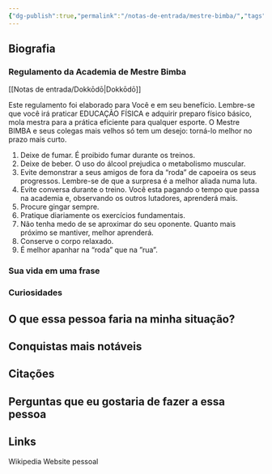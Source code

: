 ```yaml
---
{"dg-publish":true,"permalink":"/notas-de-entrada/mestre-bimba/","tags":["pessoa👤"],"noteIcon":"","updated":"2024-03-01T21:19:08.321-03:00"}
---
```



## Biografia

### Regulamento da Academia de Mestre Bimba

[[Notas de entrada/Dokkōdō\|Dokkōdō]]

Este regulamento foi elaborado para Você e em seu benefício. Lembre-se que você irá praticar EDUCAÇÃO FÍSICA e adquirir preparo físico básico, mola mestra para a prática eficiente para qualquer esporte.
O Mestre BIMBA e seus colegas mais velhos só tem um desejo: torná-lo melhor no prazo mais curto.
  
1. Deixe de fumar. É proibido fumar durante os treinos.
2. Deixe de beber. O uso do álcool prejudica o metabolismo muscular.
3. Evite demonstrar a seus amigos de fora da “roda” de capoeira os seus progressos. Lembre-se de que a surpresa é a melhor aliada numa luta.
4. Evite conversa durante o treino. Você esta pagando o tempo que passa na academia e, observando os outros lutadores, aprenderá mais.
5. Procure gingar sempre.
6. Pratique diariamente os exercícios fundamentais.
7. Não tenha medo de se aproximar do seu oponente. Quanto mais próximo se mantiver, melhor aprenderá.
8. Conserve o corpo relaxado.
9. É melhor apanhar na “roda” que na ”rua”.

### Sua vida em uma frase


### Curiosidades

## O que essa pessoa faria na minha situação?


## Conquistas mais notáveis


## Citações


## Perguntas que eu gostaria de fazer a essa pessoa


## Links
Wikipedia
Website pessoal